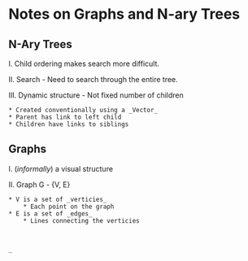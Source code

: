# Notes on Graphs and N-ary Trees

## N-Ary Trees

I. Child ordering makes search more difficult.

II. Search - Need to search through the entire tree.

III. Dynamic structure - Not fixed number of children
	
	* Created conventionally using a _Vector_
	* Parent has link to left child
	* Children have links to siblings

## Graphs

I. (_informally_)  a visual structure

II. Graph G - {V, E}

	* V is a set of _verticies_
		* Each point on the graph
	* E is a set of _edges_ 
		* Lines connecting the verticies
```c++


_
```
